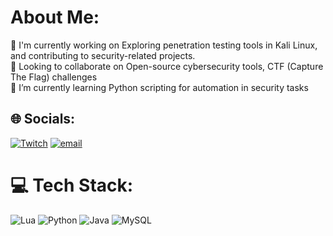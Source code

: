 #  About Me:
🔭 I'm currently working on Exploring penetration testing tools in Kali Linux, and contributing to security-related projects.<br>👯 Looking to collaborate on Open-source cybersecurity tools, CTF (Capture The Flag) challenges<br>🌱 I’m currently learning Python scripting for automation in security tasks<br>


## 🌐 Socials:
[![Twitch](https://img.shields.io/badge/Twitch-%239146FF.svg?logo=Twitch&logoColor=white)](https://twitch.tv/n0bars) [![email](https://img.shields.io/badge/Email-D14836?logo=gmail&logoColor=white)](mailto:srabon.ishmam@gmail.com) 

# 💻 Tech Stack:
![Lua](https://img.shields.io/badge/lua-%232C2D72.svg?style=for-the-badge&logo=lua&logoColor=white) ![Python](https://img.shields.io/badge/python-3670A0?style=for-the-badge&logo=python&logoColor=ffdd54) ![Java](https://img.shields.io/badge/java-%23ED8B00.svg?style=for-the-badge&logo=openjdk&logoColor=white) ![MySQL](https://img.shields.io/badge/mysql-4479A1.svg?style=for-the-badge&logo=mysql&logoColor=white) 


